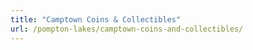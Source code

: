 ```yaml
---
title: "Camptown Coins & Collectibles"
url: /pompton-lakes/camptown-coins-and-collectibles/
---
```

